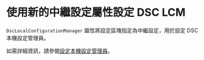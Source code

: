 # 使用新的中繼設定屬性設定 DSC LCM

`DscLocalConfigurationManager` 屬性將設定區塊指定為中繼設定，用於設定 DSC 本機設定管理員。 

如需詳細資訊，請參閱[設定本機設定管理員](https://msdn.microsoft.com/powershell/dsc/metaconfig)。

<!--HONumber=Aug16_HO3-->



